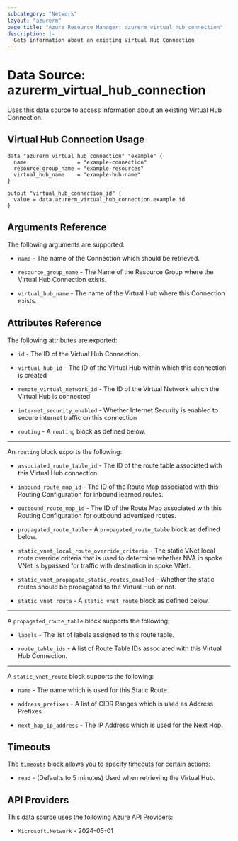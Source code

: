 ```yaml
---
subcategory: "Network"
layout: "azurerm"
page_title: "Azure Resource Manager: azurerm_virtual_hub_connection"
description: |-
  Gets information about an existing Virtual Hub Connection
---
```


# Data Source: azurerm_virtual_hub_connection

Uses this data source to access information about an existing Virtual Hub Connection.

## Virtual Hub Connection Usage

```hcl
data "azurerm_virtual_hub_connection" "example" {
  name                = "example-connection"
  resource_group_name = "example-resources"
  virtual_hub_name    = "example-hub-name"
}

output "virtual_hub_connection_id" {
  value = data.azurerm_virtual_hub_connection.example.id
}
```

## Arguments Reference

The following arguments are supported:

* `name` - The name of the Connection which should be retrieved.

* `resource_group_name` - The Name of the Resource Group where the Virtual Hub Connection exists.

*  `virtual_hub_name` - The name of the Virtual Hub where this Connection exists.

## Attributes Reference

The following attributes are exported:

* `id` - The ID of the Virtual Hub Connection.

* `virtual_hub_id` - The ID of the Virtual Hub within which this connection is created

* `remote_virtual_network_id` - The ID of the Virtual Network which the Virtual Hub is connected

* `internet_security_enabled` - Whether Internet Security is enabled to secure internet traffic on this connection

* `routing` - A `routing` block as defined below.

---

An `routing` block exports the following:

* `associated_route_table_id` - The ID of the route table associated with this Virtual Hub connection.

* `inbound_route_map_id` - The ID of the Route Map associated with this Routing Configuration for inbound learned routes.

* `outbound_route_map_id` - The ID of the Route Map associated with this Routing Configuration for outbound advertised routes.

* `propagated_route_table` - A `propagated_route_table` block as defined below.

* `static_vnet_local_route_override_criteria` - The static VNet local route override criteria that is used to determine whether NVA in spoke VNet is bypassed for traffic with destination in spoke VNet.

* `static_vnet_propagate_static_routes_enabled` - Whether the static routes should be propagated to the Virtual Hub or not.

* `static_vnet_route` - A `static_vnet_route` block as defined below.

---

A `propagated_route_table` block supports the following:

* `labels` - The list of labels assigned to this route table.

* `route_table_ids` - A list of Route Table IDs associated with this Virtual Hub Connection.

---

A `static_vnet_route` block supports the following:

* `name` - The name which is used for this Static Route.

* `address_prefixes` - A list of CIDR Ranges which is used as Address Prefixes.

* `next_hop_ip_address` - The IP Address which is used for the Next Hop.

## Timeouts

The `timeouts` block allows you to specify [timeouts](https://developer.hashicorp.com/terraform/language/resources/configure#define-operation-timeouts) for certain actions:

* `read` - (Defaults to 5 minutes) Used when retrieving the Virtual Hub.

## API Providers
<!-- This section is generated, changes will be overwritten -->
This data source uses the following Azure API Providers:

* `Microsoft.Network` - 2024-05-01
